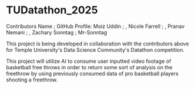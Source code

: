 # TUDatathon_2025
Contributors Name ; GitHub Profile: Moiz Uddin ; , Nicole Farrell ; , Pranav Nemani ; , Zachary Sonntag ; Mr-Sonntag

This project is being developed in collaboration with the contributors above for Temple University's Data Science Community's Datathon competition.

This project will utilize AI to consume user inputted video footage of basketball free throws in order to return some sort of analysis on the freethrow by using previously consumed data of pro basketball players shooting a freethrow. 
